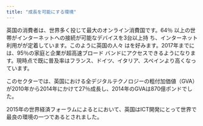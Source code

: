 ```yaml
---
title: "成長を可能にする環境"
---
```

英国の消費者は、世界多く投じて最大のオンライン消費国です。64％ 以上の世帯がインターネットへの接続が可能なデバイスを3台以上持 ち、インターネット利用がが定着しています。このように英国の人々 はを好みます。2017年までには、95％の家庭と企業が超高速ブロード バンドにアクセスできるようになります。現時点で既に普及率はフランス、ドイツ、イタリア、スペインより高くなっています。

このセクターでは、英国における全デジタルテクノロジーの粗付加価値（GVA）が2010年から2014年にかけて27％成長し、2014年のGVAは870億ポンドでした。

2015年の世界経済フォーラムによるとにおいて、英国はICT開発にとって世界で最良の環境の一つであるとされました。

